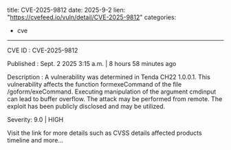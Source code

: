  
title: CVE-2025-9812
date: 2025-9-2
lien: "https://cvefeed.io/vuln/detail/CVE-2025-9812"
categories:
  - cve
---

CVE ID : CVE-2025-9812

Published :  Sept. 2
2025
3:15 a.m. | 8 hours
58 minutes ago

Description : A vulnerability was determined in Tenda CH22 1.0.0.1. This vulnerability affects the function formexeCommand of the file /goform/exeCommand. Executing manipulation of the argument cmdinput can lead to buffer overflow. The attack may be performed from remote. The exploit has been publicly disclosed and may be utilized.

Severity: 9.0 | HIGH

Visit the link for more details
such as CVSS details
affected products
timeline
and more...
